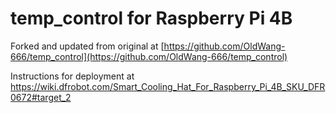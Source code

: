 # temp_control for Raspberry Pi 4B

Forked and updated from original at [https://github.com/OldWang-666/temp_control](https://github.com/OldWang-666/temp_control)

Instructions for deployment at https://wiki.dfrobot.com/Smart_Cooling_Hat_For_Raspberry_Pi_4B_SKU_DFR0672#target_2
